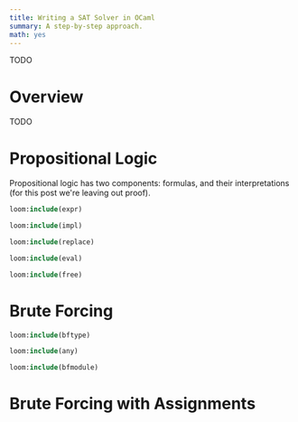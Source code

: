 ```yaml
---
title: Writing a SAT Solver in OCaml
summary: A step-by-step approach.
math: yes
---
```


TODO

# Overview

TODO

# Propositional Logic

Propositional logic has two components: formulas, and their interpretations (for this post we're leaving out proof).

```ocaml
loom:include(expr)
```

```ocaml
loom:include(impl)
```

```ocaml
loom:include(replace)
```

```ocaml
loom:include(eval)
```

```ocaml
loom:include(free)
```

# Brute Forcing

```ocaml
loom:include(bftype)
```

```ocaml
loom:include(any)
```

```ocaml
loom:include(bfmodule)
```

# Brute Forcing with Assignments